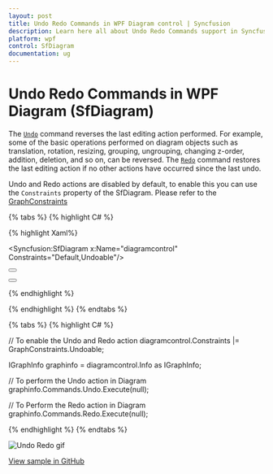 ```yaml
---
layout: post
title: Undo Redo Commands in WPF Diagram control | Syncfusion
description: Learn here all about Undo Redo Commands support in Syncfusion WPF Diagram (SfDiagram) control and more.
platform: wpf
control: SfDiagram
documentation: ug
---
```


# Undo Redo Commands in WPF Diagram (SfDiagram)

The [`Undo`](https://help.syncfusion.com/cr/wpf/Syncfusion.UI.Xaml.Diagram.IDiagramCommands.html#Syncfusion_UI_Xaml_Diagram_IDiagramCommands_Undo) command reverses the last editing action performed. For example, some of the basic operations performed on diagram objects such as translation, rotation, resizing, grouping, ungrouping, changing z-order, addition, deletion, and so on, can be reversed. The [`Redo`](https://help.syncfusion.com/cr/wpf/Syncfusion.UI.Xaml.Diagram.IDiagramCommands.html#Syncfusion_UI_Xaml_Diagram_IDiagramCommands_Redo) command restores the last editing action if no other actions have occurred since the last undo.

Undo and Redo actions are disabled by default, to enable this you can use the `Constraints` property of the SfDiagram.  Please refer to the [GraphConstraints](https://help.syncfusion.com/cr/wpf/Syncfusion.UI.Xaml.Diagram.GraphConstraints.html)

{% tabs %}
{% highlight C# %}

{% highlight Xaml%}

<Syncfusion:SfDiagram x:Name="diagramcontrol" Constraints="Default,Undoable"/>

<Button Height="50" Content="Undo" Name="Undo" Command="Syncfusion:DiagramCommands.Undo"></Button>

<Button Height="50" Content="Redo" Name="Redo" Command="Syncfusion:DiagramCommands.Redo"></Button>

{% endhighlight %}

{% endhighlight %}
{% endtabs %}

{% tabs %}
{% highlight C# %}

// To enable the Undo and Redo action
diagramcontrol.Constraints |= GraphConstraints.Undoable;

IGraphInfo graphinfo = diagramcontrol.Info as IGraphInfo;

// To perform the Undo action in Diagram
graphinfo.Commands.Undo.Execute(null);

// To Perform the Redo action in Diagram
graphinfo.Commands.Redo.Execute(null);

{% endhighlight %}
{% endtabs %}

![Undo Redo gif](Commands_Images/Commands_img16.gif)

[View sample in GitHub](https://github.com/SyncfusionExamples/WPF-Diagram-Examples/tree/master/Samples/Commands/Undo%20Redo)
